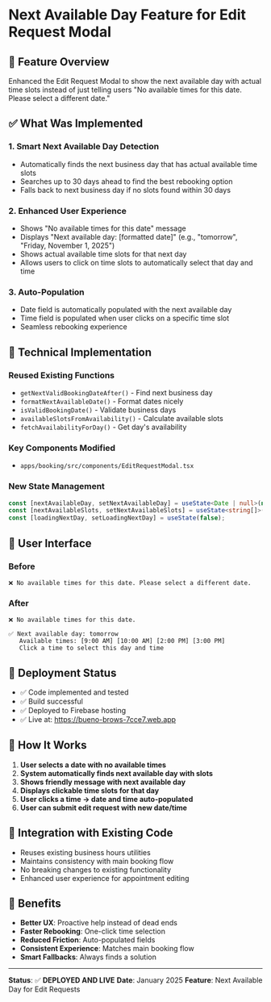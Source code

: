 # Next Available Day Feature for Edit Request Modal

## 🎯 Feature Overview

Enhanced the Edit Request Modal to show the next available day with actual time slots instead of just telling users "No available times for this date. Please select a different date."

## ✅ What Was Implemented

### 1. **Smart Next Available Day Detection**
- Automatically finds the next business day that has actual available time slots
- Searches up to 30 days ahead to find the best rebooking option
- Falls back to next business day if no slots found within 30 days

### 2. **Enhanced User Experience**
- Shows "No available times for this date" message
- Displays "Next available day: [formatted date]" (e.g., "tomorrow", "Friday, November 1, 2025")
- Shows actual available time slots for that next day
- Allows users to click on time slots to automatically select that day and time

### 3. **Auto-Population**
- Date field is automatically populated with the next available day
- Time field is populated when user clicks on a specific time slot
- Seamless rebooking experience

## 🔧 Technical Implementation

### Reused Existing Functions
- `getNextValidBookingDateAfter()` - Find next business day
- `formatNextAvailableDate()` - Format dates nicely
- `isValidBookingDate()` - Validate business days
- `availableSlotsFromAvailability()` - Calculate available slots
- `fetchAvailabilityForDay()` - Get day's availability

### Key Components Modified
- `apps/booking/src/components/EditRequestModal.tsx`

### New State Management
```typescript
const [nextAvailableDay, setNextAvailableDay] = useState<Date | null>(null);
const [nextAvailableSlots, setNextAvailableSlots] = useState<string[]>([]);
const [loadingNextDay, setLoadingNextDay] = useState(false);
```

## 🎨 User Interface

### Before
```
❌ No available times for this date. Please select a different date.
```

### After
```
❌ No available times for this date.

✅ Next available day: tomorrow
   Available times: [9:00 AM] [10:00 AM] [2:00 PM] [3:00 PM]
   Click a time to select this day and time
```

## 🚀 Deployment Status

- ✅ Code implemented and tested
- ✅ Build successful
- ✅ Deployed to Firebase hosting
- ✅ Live at: https://bueno-brows-7cce7.web.app

## 📱 How It Works

1. **User selects a date with no available times**
2. **System automatically finds next available day with slots**
3. **Shows friendly message with next available day**
4. **Displays clickable time slots for that day**
5. **User clicks a time → date and time auto-populated**
6. **User can submit edit request with new date/time**

## 🔄 Integration with Existing Code

- Reuses existing business hours utilities
- Maintains consistency with main booking flow
- No breaking changes to existing functionality
- Enhanced user experience for appointment editing

## 🎉 Benefits

- **Better UX**: Proactive help instead of dead ends
- **Faster Rebooking**: One-click time selection
- **Reduced Friction**: Auto-populated fields
- **Consistent Experience**: Matches main booking flow
- **Smart Fallbacks**: Always finds a solution

---

**Status**: ✅ **DEPLOYED AND LIVE**
**Date**: January 2025
**Feature**: Next Available Day for Edit Requests
